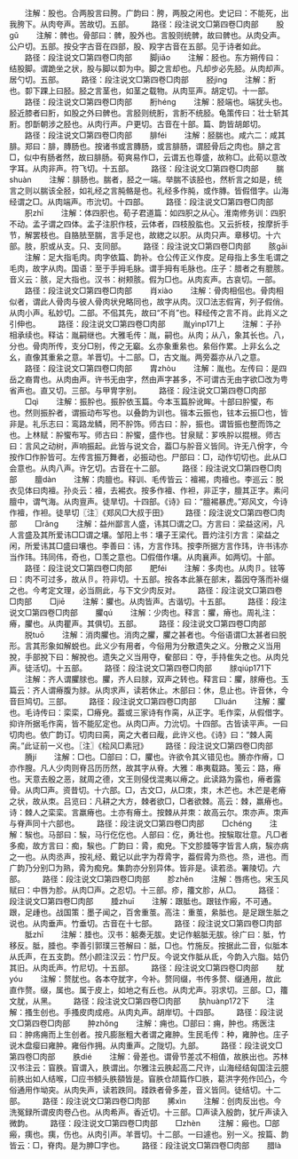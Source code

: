 <!-- { "loadSidebar": true } -->
　　注解：股也。合两股言曰胯。广韵曰：胯，两股之闲也。史记曰：不能死，出我胯下。从肉夸声。苦故切。五部。
　　路径：段注说文□第四卷□肉部
　　股ɡǔ
　　注解：髀也。骨部曰：髀，股外也。言股则统髀，故曰髀也。从肉殳声。公户切。五部。按殳字古音在四部，股、羖字古音在五部。见于诗者如此。
　　路径：段注说文□第四卷□肉部
　　脚jiǎo
　　注解：胫也。东方朔传曰：结股脚。谓跪坐之状，股与脚以厀为中。脚之言却也。凡却步必先胫。从肉却声。居勺切。五部。
　　路径：段注说文□第四卷□肉部
　　胫jìnɡ
　　注解：胻也。厀下踝上曰胫。胫之言茎也，如茎之载物。从肉巠声。胡定切。十一部。
　　路径：段注说文□第四卷□肉部
　　胻hénɡ
　　注解：胫端也。端犹头也。胫近膝者曰胻，如股之外曰髀也。言胫则统胻，言胻不统胫。龟策传曰：壮士斩其胻。卽斮朝涉之胫也。从肉行声。户更切。古音在十部。篇、韵皆胡郞切。
　　路径：段注说文□第四卷□肉部
　　腓féi
　　注解：胫腨也。咸六二：咸其腓。郑曰：腓，膞肠也。按诸书或言膞肠，或言腓肠，谓胫骨后之肉也。腓之言□，似中有肠者然，故曰腓肠。荀爽易作□，云谓五也尊盛，故称□。此荀以意改字耳。从肉非声。符飞切。十五部。
　　路径：段注说文□第四卷□肉部
　　腨shuàn
　　注解：腓肠也。腨者，胫之一端。举腨不该胫也，然析言之如是，统言之则以腨该全胫，如礼经之言肫骼是也。礼经多作肫，或作膞。皆假借字。山海经谓之□。从肉端声。市沇切。十四部。
　　路径：段注说文□第四卷□肉部
　　胑zhī
　　注解：体四胑也。荀子君道篇：如四胑之从心。淮南修务训：四胑不动。孟子谓之四体。孟子注胑作枝，云体者，四枝股肱也。又云折枝，按摩折手节，解罢枝也。自胳胠至腨，言手足也，故緫之以胑。从肉只声。章移切。十六部。肢，胑或从支。只、支同部。
　　路径：段注说文□第四卷□肉部
　　胲ɡāi
　　注解：足大指毛肉。肉字依篇、韵补。仓公传正义作皮。足母指上多生毛谓之毛肉，故字从肉。国语：至于手拇毛脉。谓手拇有毛脉也。庄子：腊者之有膍胲。音义云：胲，足大指也。汉书：树颊胲。假为□也。从肉亥声。古哀切。一部。
　　路径：段注说文□第四卷□肉部
　　肖xiào
　　注解：骨肉相佀也。骨肉相似者，谓此人骨肉与彼人骨肉状皃略同也，故字从肉。汉□法志假宵，列子假俏。从肉小声。私妙切。二部。不佀其先，故曰“不肖”也。释经传之言不肖。此肖义之引伸也。
　　路径：段注说文□第四卷□肉部
　　胤yìnp171上
　　注解：子孙相承续也。释诂：胤嗣继也。大雅毛传：胤，嗣也。从肉；从八，象其长也。八，分也。骨肉所传，支分□别，传之无竆。幺亦象重絫也。絫俗作累。上非幺么之幺，直像其重絫之意。羊晋切。十二部。□，古文胤。两旁葢亦从八之意。
　　路径：段注说文□第四卷□肉部
　　胄zhòu
　　注解：胤也。左传曰：是四岳之裔胄也。从肉由声。许书无由字，然由声字甚多，不可谓古无由字欲□改为甹省声也。直又切。三部。与甲冑字别。
　　路径：段注说文□第四卷□肉部
　　□qì
　　注解：振肸也。振肸依玉篇。今本玉篇肸讹眸。十部曰肸蠁，布也。然则振肸者，谓振动布写也。以叠韵为训也。锴本云振也，铉本云振□也，皆非是。礼乐志曰：鸾路龙鳞，罔不肸饰。师古曰：肸，振也。谓皆振也整而饰之也。上林赋：肸蠁布写。师古曰：肸蠁，盛作也。甘泉赋：芗呹肸以掍根。师古曰：言风之动树，声响振起。此皆与说文合，葢□与肸音义皆同。许无八佾字，今按作□作肸皆可。左传言振万舞者，必振动也。尸部曰：□，动作切切也。此从□会意也。从肉八声。许乞切。古音在十二部。
　　路径：段注说文□第四卷□肉部
　　膻dàn
　　注解：肉膻也。释训、毛传皆云：襢裼，肉襢也。李巡云：脱衣见体曰肉襢。孙炎云：襢，去裼衣。按多作襢、作袒，非正字，膻其正字。素问膻中，谓气海。从肉亶声。徒旱切。十四部。《诗》曰：“膻裼暴虎。”郑风文，今诗作襢，作袒。徒旱切〖注〗《郑风□大叔于田》
　　路径：段注说文□第四卷□肉部
　　□rǎnɡ
　　注解：益州鄙言人盛，讳其□谓之□。方言曰：梁益这闲，凡人言盛及其所爱讳□□谓之壤。邹阳上书：壤子王梁代。晋灼注引方言：梁益之闲，所爱讳其□盛曰壤也。李善曰：讳，方言作玮。按李所据方言作玮，许书讳亦当作玮。玮同伟，奇也，□羡之意也。□假借作壤。从肉襄声。如两切。十部。
　　路径：段注说文□第四卷□肉部
　　肥féi
　　注解：多肉也。从肉卪。铉等曰：肉不可过多，故从卪。符非切。十五部。按各本此篆在部末，葢因夺落而补缀之也。今考定文理，必当厕此，与下文少肉反对。
　　路径：段注说文□第四卷□肉部
　　□jiē
　　注解：臞也。从肉皆声。古谐切。十五部。
　　路径：段注说文□第四卷□肉部
　　臞qú
　　注解：少肉也。释言：臞，瘠也。周礼注：瘠，臞也。从肉瞿声。其俱切。五部。
　　路径：段注说文□第四卷□肉部
　　脱tuō
　　注解：消肉臞也。消肉之臞，臞之甚者也。今俗语谓□太甚者曰脱形。言其形象如解蜕也。此义少有用者，今俗用为分散遗失之义。分散之义当用挩，手部挩下曰：解挩也。遗失之义当用夺，奞部曰：夺，手持隹失之也。从肉兑声。徒活切。十五部。
　　路径：段注说文□第四卷□肉部
　　脙qiúp171下
　　注解：齐人谓臞脙也。臞，齐人曰脙，双声之转也。释言曰：臞，脙瘠也。玉篇云：齐人谓瘠腹为脙。从肉求声，读若休止。木部曰：休，息止也。许音休，今音巨鸠切。三部。
　　路径：段注说文□第四卷□肉部
　　□luán
　　注解：臞也。毛诗传曰：栾栾，□瘠皃。葢或三家诗有作脔，从正字。毛作栾，从假借字。抑许所据毛作脔，皆不能肊定也。从肉□声。力沇切。十四部。古皆读平声。一曰切肉也。依广韵订。切肉曰脔，脔之大者曰胾，此许义也。《诗》曰：“棘人脔脔。”此证前一义也。〖注〗《桧风□素冠》
　　路径：段注说文□第四卷□肉部
　　膌jí
　　注解：□也。□部曰：□，臞也。许欲令其义错见也。膌亦作瘠，□亦作膄。凡人少肉则脊吕历历然，故其字从脊。大雅：串夷载路。笺云：路，瘠也。天意去殷之恶，就周之德，文王则侵伐混夷以瘠之。此读路为露也，瘠者露骨。从肉□声。资昔切。十六部。□，古文□，从□朿，朿，木芒也。木芒是老瘠之状，故从朿。吕览曰：凡耕之大方，棘者欲□，□者欲棘。高云：棘，羸瘠也。诗：棘人之栾栾。言羸瘠也。土亦有瘠土。按棘从并朿：故高云尔。朿亦声。朿声与脊声同十六部也。
　　路径：段注说文□第四卷□肉部
　　□chénɡ
　　注解：騃也。马部曰：騃，马行仡仡也。人部曰：仡，勇壮也。按騃取壮意。凡□者多痴，故方言曰：痴，騃也。广韵曰：脀，痴皃。下文胗腄等字皆言人病，騃亦病之一也。从肉丞声，按礼经、戴记以此字为荐脀字，葢假脀为烝也。烝，进也。而广韵乃分别□为熟，脀为痴皃。集韵亦分别异体。皆非是。读若丞。署陵切。六部。
　　路径：段注说文□第四卷□肉部
　　胗zhěn
　　注解：唇疡也。宋玉风赋曰：中唇为胗。从肉□声。之忍切。十三部。疹，籒文胗，从□。
　　路径：段注说文□第四卷□肉部
　　腄zhuī
　　注解：跟胝也。跟铉作瘢，不可通。跟，足歱也。战国策：墨子闻之，百舍重茧。高注：重茧，絫胝也。是足跟生胝之说也。从肉垂声。竹垂切。古音在十七部。
　　路径：段注说文□第四卷□肉部
　　胝zhī
　　注解：腄也。汉书：躳奏无胈。史记作躳胝无胈。徐广曰：胝，竹移反。胝，腄也。李善引郭璞三苍解曰：胝，□也。竹施反。按据此二音，似胝本从氏声，在五支韵。然小颜注汉云：竹尸反。今说文作胝从氐，今韵入六脂。姑仍其旧。从肉氐声。竹尼切。十五部。
　　路径：段注说文□第四卷□肉部
　　肬yóu
　　注解：赘肬也。各本夺肬字，今补。赘同缀，书传多赘、缀通用，故此直作赘。缀，属也。属于皮上，如地之有丘也。从肉尤声。羽求切。三部。□，籒文肬，从黑。
　　路径：段注说文□第四卷□肉部
　　肒huànp172下
　　注解：搔生创也。手搔皮肉成疮。从肉丸声。胡岸切。十四部。
　　路径：段注说文□第四卷□肉部
　　肿zhǒnɡ
　　注解：痈也。□部曰：痈，肿也。疡医注曰：肿疡痈而上生创者。按凡膨胀粗大者谓之雍肿。生民毛传：种，雍肿也。庄子说木盘瘿曰雍肿。雍俗作拥。从肉重声。之陇切。九部。
　　路径：段注说文□第四卷□肉部
　　胅dié
　　注解：骨差也。谓骨节差忒不相值，故胅出也。苏林汉书注云：窅胅。窅谓入，胅谓出。尔雅注云胅起高二尺许，山海经结匈国注云臆前胅出如人结喉，□应书顀头胅頟皆是。窅胅仓颉篇作□胅，葛洪字苑作凹凸，今俗通用作坳突。从肉失声，读若跌同。踒跌者骨多差，音义皆同。徒结切。十二部。
　　路径：段注说文□第四卷□肉部
　　脪xìn
　　注解：创肉反出也。今洗冤録所谓皮肉卷凸也。从肉希声。香近切。十三部。□声读入殷韵，犹斤声读入微韵。
　　路径：段注说文□第四卷□肉部
　　□zhèn
　　注解：瘢也。□部瘢，痍也。痍，伤也。从肉引声。羊晋切。十二部。一曰遽也。别一义。按篇、韵皆云：□，脊肉。是为胂□字也。
　　路径：段注说文□第四卷□肉部
　　腊là
